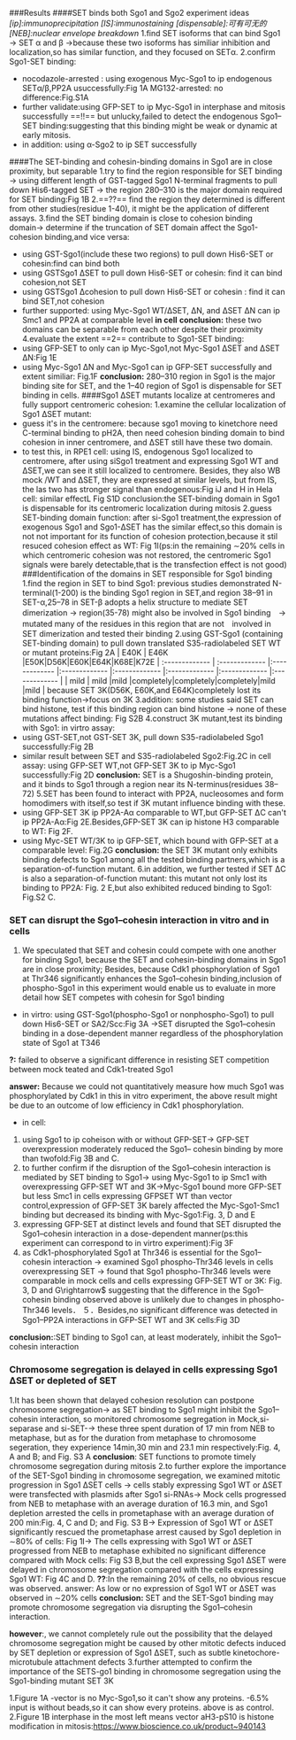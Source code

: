 ###Results
####SET binds both Sgo1 and Sgo2
experiment ideas
*[ip]:immunoprecipitation*
*[IS]:immunostaining*
*[dispensable]:可有可无的*
*[NEB]:nuclear envelope breakdown*
1.find SET isoforms that can bind Sgo1 $\rightarrow$ SET α and β $\rightarrow$because these two isoforms has similiar  inhibition and localization,so has similar function, and they focused on SETα.
2.confirm Sgo1-SET binding:
- nocodazole-arrested :
using exogenous Myc-Sgo1 to ip endogenous SETα/β,PP2A usuccessfully:Fig 1A
  MG132-arrested: no difference:Fig.S1A
- further validate:using GFP-SET to ip Myc-Sgo1 in interphase and mitosis successfully
 ==!!== but unlucky,failed to detect the endogenous Sgo1–SET binding:suggesting that this binding might be weak or dynamic at early mitosis.
- in addition: using α-Sgo2 to ip SET successfully

####The SET-binding and cohesin-binding domains in Sgo1 are in
close proximity, but separable
1.try to find the region responsible for SET binding $\rightarrow$ using different length of GST-tagged Sgo1 N-terminal fragments to pull down His6-tagged
SET $\rightarrow$ the region 280–310 is the major domain required for SET
binding:Fig 1B
2.==??== find the region they determined is different from other studies(residue 1-40), it might be the application of different assays.
3.find the SET binding domain is close to cohesion binding domain$\rightarrow$ determine if the truncation of SET domain affect the Sgo1-cohesion binding,and vice versa:
- using GST-Sgo1(include these two regions) to pull down His6-SET or cohesin:find can bind both
- using GSTSgo1 ΔSET to pull down His6-SET or cohesin: find it can bind cohesion,not SET
- using GSTSgo1 Δcohesion to pull down His6-SET or cohesin : find it can bind SET,not cohesion
- further supported: using Myc-Sgo1 WT/ΔSET, ΔN, and ΔSET ΔN can ip Smc1 and PP2A at comparable level **in cell**
**conclusion:** these two domains can be separable from each other despite their proximity
4.evaluate the extent ==2== contribute to Sgo1-SET binding:
- using GFP-SET to only can ip Myc-Sgo1,not Myc-Sgo1 ΔSET and ΔSET ΔN:Fig 1E
- using Myc-Sgo1 ΔN and Myc-Sgo1 can ip GFP-SET successfully and extent similiar: Fig.1F
**conclusion:** 280–310 region in Sgo1 is the major binding
site for SET, and the 1–40 region of Sgo1 is dispensable for SET binding in cells.
####Sgo1 ΔSET mutants localize at centromeres and fully support
centromeric cohesion:
1.examine the cellular localization of Sgo1 ΔSET mutant:
- guess it's in the centromere: because sgo1 moving to kinetchore need C-terminal binding to pH2A, then need cohesion binding domain to bind cohesion in inner centromere, and ΔSET still have these two domain.
- to test this,
in RPE1 cell:
using IS, endogenous Sgo1 localized to centromere, after using siSgo1 treatment and expressing Sgo1 WT and ΔSET,we can see it still localized to centromere. Besides, they also WB mock /WT and ΔSET, they are expressed at similar levels, but from IS, the las two has stronger signal than endogenous:Fig iJ and H
in Hela cell: similar effectL Fig S1D
conclusion:the SET-binding domain in Sgo1 is dispensable for its centromeric localization during mitosis
2.guess SET-binding domain function: after si-Sgo1 treatment,the expression of exogenous Sgo1 and Sgo1-ΔSET has the similar effect,so this domain is not not important for its function of cohesion protection,because it stil resuced cohesion effect as WT: Fig 1I(ps:in the remaining ∼20% cells in which centromeric cohesion was not restored, the centromeric Sgo1 signals
were barely detectable,that is the transfection effect is not good)
###Identification of the domains in SET responsible for
Sgo1 binding
1.find the region in SET to bind Sgo1: previous studies demonstrated N-terminal(1-200) is the binding Sgo1 region in SET,and region 38–91 in SET-α,25–78 in SET-β adopts a helix structure to mediate SET dimerization $\rightarrow$ region(35-78) might also be involved in Sgo1 binding　$\rightarrow$　mutated many of the residues in this region that are not　involved in SET dimerization and tested their binding
2.using GST-Sgo1 (containing SET-binding domain) to pull down translated S35-radiolabeled SET WT or mutant proteins:Fig 2A
| E40K | E46K     |E50K|D56K|E60K|E64K|K68E|K72E
| :------------- | :------------- |:------------- |:------------- |:------------- |:------------- |:------------- |:------------- |
| mild       | mild       |mild       |completely|completely|completely|mild       |mild       |
because SET 3K(D56K, E60K,and E64K)completely lost its binding function$\rightarrow$focus on 3K
3.addition: some studies said SET can bind histone, test if this binding region can bind histone $\rightarrow$ none of these mutations affect binding: Fig S2B
4.construct 3K mutant,test its binding with Sgo1:
in virtro assay:
-  using GST-SET,not GST-SET 3K, pull down S35-radiolabeled Sgo1 successfully:Fig 2B
- similar result between SET and S35-radiolabeled Sgo2:Fig.2C
 in cell assay: using GFP-SET WT,not GFP-SET 3K to ip Myc-Sgo1 successfully:Fig 2D
**conclusion:** SET is a Shugoshin-binding protein, and it binds to Sgo1 through a region near its N-terminus(residues 38–72)
5.SET has been found to interact with PP2A, nucleosomes and form homodimers with itself,so test if 3K mutant influence binding with these.
- using GFP-SET 3K ip PP2A-Aα comparable to WT,but GFP-SET ΔC can't ip PP2A-Aα:Fig 2E.Besides,GFP-SET 3K can ip histone H3 comparable to WT: Fig 2F.
- using Myc-SET WT/3K to ip GFP-SET, which bound with GFP-SET
at a comparable level: Fig.2G
**conclusion:** the SET 3K mutant only exhibits binding defects to Sgo1 among all the tested binding partners,which is a separation-of-function mutant.
6.in addition, we further tested if SET ΔC is also a separation-of-function
mutant: this mutant not only lost its binding to PP2A: Fig. 2 E,but also exhibited reduced binding to Sgo1: Fig.S2 C.
### SET can disrupt the Sgo1–cohesin interaction in vitro and in cells
1. We speculated that SET and cohesin could compete with one another for binding Sgo1, because the SET and cohesin-binding domains in Sgo1 are in close proximity; Besides, because Cdk1 phosphorylation of Sgo1 at Thr346 significantly enhances the Sgo1–cohesin binding,inclusion of phospho-Sgo1 in this experiment would enable us to evaluate in more detail how SET competes with cohesin for Sgo1 binding
- in virtro:
using GST-Sgo1(phospho-Sgo1 or nonphospho-Sgo1) to pull down His6-SET or SA2/Scc:Fig 3A $\rightarrow$SET disrupted the Sgo1–cohesin binding in a dose-dependent manner regardless of the phosphorylation state of Sgo1 at T346

**?:** failed to observe a significant difference in resisting SET competition between mock teated and Cdk1-treated Sgo1

**answer:** Because we could not quantitatively measure how much Sgo1 was phosphorylated by Cdk1 in this in vitro experiment, the above result might be due to an outcome of low efficiency in Cdk1 phosphorylation.
- in cell:
1. using Sgo1 to ip coheison with or without GFP-SET$\rightarrow$ GFP-SET overexpression moderately reduced the Sgo1–
cohesin binding by more than twofold:Fig 3B and C.
2. to further confirm if the disruption of the Sgo1–cohesin interaction is mediated by SET binding to Sgo1$\rightarrow$ using Myc-Sgo1 to ip Smc1 with overexpressing GFP-SET WT and 3K$\rightarrow$Myc-Sgo1 bound more GFP-SET but less Smc1 in cells expressing GFPSET WT than vector control,expression of GFP-SET 3K barely affected the Myc-Sgo1-Smc1 binding but decreased its binding with Myc-Sgo1:Fig. 3, D and E
3. expressing GFP-SET at distinct levels and found that SET disrupted
the Sgo1–cohesin interaction in a dose-dependent manner(ps:this experiment can correspond to in virtro experiment):Fig 3F
4. as Cdk1-phosphorylated Sgo1 at Thr346 is essential for the Sgo1–cohesin interaction $\rightarrow$ examined Sgo1 phospho-Thr346 levels in cells overexpressing SET $\rightarrow$ found that Sgo1 phospho-Thr346 levels were comparable in mock cells and cells expressing GFP-SET WT or 3K: Fig. 3, D and G\rightarrow$ suggesting that the difference in the Sgo1–cohesin binding observed above is unlikely due to changes in phospho-Thr346 levels．
５．Besides,no significant difference was detected in Sgo1–PP2A interactions in GFP-SET WT and 3K cells:Fig 3D

**conclusion:**:SET binding to Sgo1 can, at least moderately, inhibit the Sgo1–cohesin interaction
### Chromosome segregation is delayed in cells expressing Sgo1 ΔSET or depleted of SET
1.It has been shown that delayed cohesion resolution can postpone chromosome segregation$\rightarrow$ as SET binding to Sgo1 might inhibit the Sgo1–cohesin interaction, so monitored chromosome segregation in Mock,si-separase and si-SET-$\rightarrow$ these three spent duration of 17 min from NEB to metaphase, but as for the duration from metaphase to chromosome segeration, they experience 14min,30 min and 23.1 min respectively:Fig. 4, A and B; and Fig. S3 A
**conclusion**: SET functions to promote timely chromosome segregation during mitosis
2.to further explore the importance of the SET-Sgo1 binding in
chromosome segregation, we examined mitotic progression in Sgo1 ΔSET cells $\rightarrow$ cells stably expressing Sgo1 WT or ΔSET were transfected with plasmids after Sgo1 si-RNAs$\rightarrow$ Mock cells progressed from
NEB to metaphase with an average duration of 16.3 min, and Sgo1 depletion arrested the cells in prometaphase with an average duration of 200 min:Fig. 4, C and D; and Fig. S3 B$\rightarrow$ Expression of Sgo1 WT or ΔSET significantly
rescued the prometaphase arrest caused by Sgo1 depletion in ∼80% of cells: Fig 1I$\rightarrow$ The cells expressing with Sgo1 WT or ΔSET progressed
from NEB to metaphase exhibited no significant difference compared with Mock cells: Fig S3 B,but the cell expressing Sgo1 ΔSET were delayed in chromosome segregation compared with the cells expressing Sgo1 WT: Fig 4C and D.
**??**:In the remaining 20% of cells, no obvious rescue was observed.
answer: As low or no expression of Sgo1 WT or ΔSET was observed in ∼20% cells
**conclusion:** SET and the SET-Sgo1 binding may promote chromosome segregation via disrupting the Sgo1–cohesin interaction.

**however**:, we cannot completely rule out the possibility that the delayed chromosome segregation might be caused by other mitotic defects induced by SET depletion or expression of Sgo1 ΔSET, such as subtle kinetochore-microtubule attachment defects
3.further attempted to confirm the importance of the SETS-go1 binding in chromosome segregation using the Sgo1-binding mutant SET 3K




































































1.Figure 1A
-vector is no Myc-Sgo1,so it can't show any proteins.
-6.5% input is without beads,so it can show every proteins.
above is as control.
2.Figure 1B
interphase in the most left means vector
aH3-pS10 is histone modification in mitosis:https://www.bioscience.co.uk/product~940143
